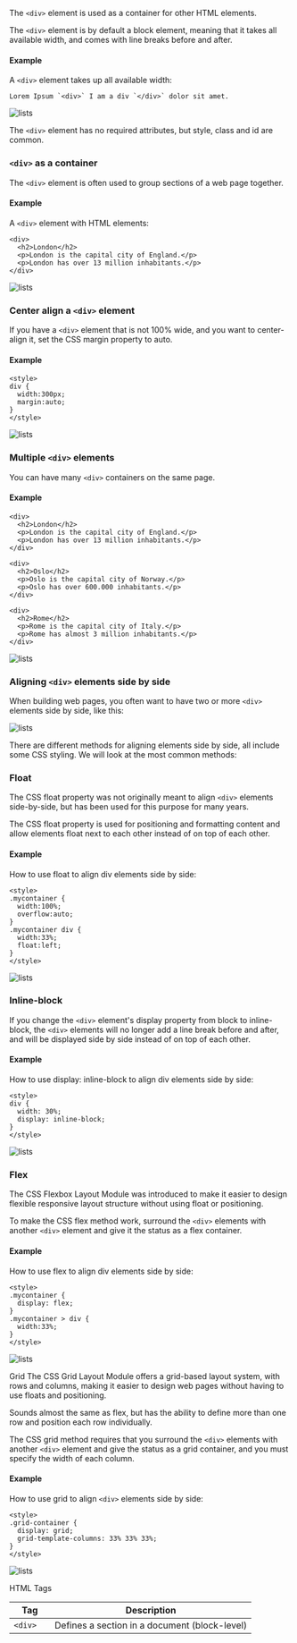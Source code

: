 The `<div>` element is used as a container for other HTML elements.

The `<div>` element is by default a block element, meaning that it takes all available width, and comes with line breaks before and after.

#### Example

A `<div>` element takes up all available width:

```
Lorem Ipsum `<div>` I am a div `</div>` dolor sit amet.
```

![lists](\img\lorem-div.PNG)

The `<div>` element has no required attributes, but style, class and id are common.

### `<div>` as a container

The `<div>` element is often used to group sections of a web page together.

#### Example

A `<div>` element with HTML elements:

```
<div>
  <h2>London</h2>
  <p>London is the capital city of England.</p>
  <p>London has over 13 million inhabitants.</p>
</div>
```

![lists](\img\london-div.PNG)

### Center align a `<div>` element

If you have a `<div>` element that is not 100% wide, and you want to center-align it, set the CSS margin property to auto.

#### Example

```
<style>
div {
  width:300px;
  margin:auto;
}
</style>
```

![lists](\img\lon-mid-div.PNG)

### Multiple `<div>` elements

You can have many `<div>` containers on the same page.

#### Example

```
<div>
  <h2>London</h2>
  <p>London is the capital city of England.</p>
  <p>London has over 13 million inhabitants.</p>
</div>

<div>
  <h2>Oslo</h2>
  <p>Oslo is the capital city of Norway.</p>
  <p>Oslo has over 600.000 inhabitants.</p>
</div>

<div>
  <h2>Rome</h2>
  <p>Rome is the capital city of Italy.</p>
  <p>Rome has almost 3 million inhabitants.</p>
</div>
```

![lists](\img\lon-oslo-div.PNG)

### Aligning `<div>` elements side by side

When building web pages, you often want to have two or more `<div>` elements side by side, like this:

![lists](\img\lon-oslo-side-div.PNG)

There are different methods for aligning elements side by side, all include some CSS styling. We will look at the most common methods:

### Float

The CSS float property was not originally meant to align `<div>` elements side-by-side, but has been used for this purpose for many years.

The CSS float property is used for positioning and formatting content and allow elements float next to each other instead of on top of each other.

#### Example

How to use float to align div elements side by side:

```
<style>
.mycontainer {
  width:100%;
  overflow:auto;
}
.mycontainer div {
  width:33%;
  float:left;
}
</style>
```

![lists](\img\lon-oslo-side-div.PNG)

### Inline-block

If you change the `<div>` element's display property from block to inline-block, the `<div>` elements will no longer add a line break before and after, and will be displayed side by side instead of on top of each other.

#### Example

How to use display: inline-block to align div elements side by side:

```
<style>
div {
  width: 30%;
  display: inline-block;
}
</style>
```

![lists](\img\space-div.PNG)

### Flex

The CSS Flexbox Layout Module was introduced to make it easier to design flexible responsive layout structure without using float or positioning.

To make the CSS flex method work, surround the `<div>` elements with another `<div>` element and give it the status as a flex container.

#### Example

How to use flex to align div elements side by side:

```
<style>
.mycontainer {
  display: flex;
}
.mycontainer > div {
  width:33%;
}
</style>
```

![lists](\img\lon-oslo-side-div.PNG)

Grid
The CSS Grid Layout Module offers a grid-based layout system, with rows and columns, making it easier to design web pages without having to use floats and positioning.

Sounds almost the same as flex, but has the ability to define more than one row and position each row individually.

The CSS grid method requires that you surround the `<div>` elements with another `<div>` element and give the status as a grid container, and you must specify the width of each column.

#### Example

How to use grid to align `<div>` elements side by side:

```
<style>
.grid-container {
  display: grid;
  grid-template-columns: 33% 33% 33%;
}
</style>
```

![lists](\img\lon-oslo-side-div.PNG)

HTML Tags

| Tag       | Description                                   |
| --------- | --------------------------------------------- |
| `<div>  ` | Defines a section in a document (block-level) |
